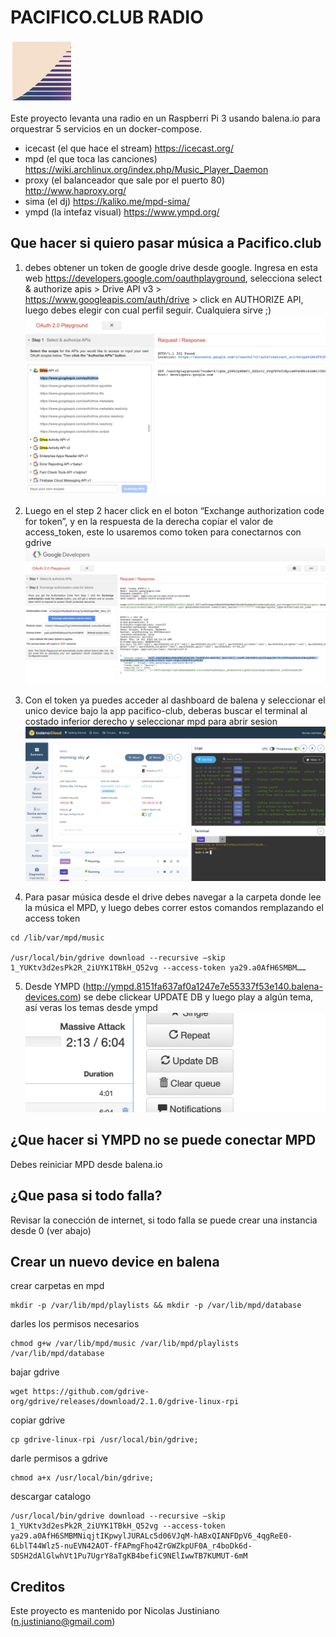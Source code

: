 
# PACIFICO.CLUB RADIO
<img src="img/pacifico.club.jpg" width="100" height="100">

Este proyecto levanta una radio en un Raspberri Pi 3 usando balena.io para orquestrar 5 servicios en un docker-compose.
- icecast (el que hace el stream) https://icecast.org/
- mpd (el que toca las canciones) https://wiki.archlinux.org/index.php/Music_Player_Daemon
- proxy (el balanceador que sale por el puerto 80) http://www.haproxy.org/
- sima (el dj) https://kaliko.me/mpd-sima/
- ympd (la intefaz visual) https://www.ympd.org/

## Que hacer si quiero pasar música a Pacifico.club
1. debes obtener un token de google drive desde google. Ingresa en esta web https://developers.google.com/oauthplayground, selecciona select & authorize apis > Drive API v3 > https://www.googleapis.com/auth/drive > click en AUTHORIZE API, luego debes elegir con cual perfil seguir. Cualquiera sirve ;)
![alt text](img/45789039-3567-4b79-bd1d-632cca2cb1f8.png)

2. Luego en el step 2 hacer click en el boton “Exchange authorization code for token”, y en la respuesta de la derecha copiar el valor de access_token, este lo usaremos como token para conectarnos con gdrive
![alt text](img/90fc7ab3-dffb-4f1d-b121-2688baf8791a.png)

3. Con el token ya puedes acceder al dashboard de balena y seleccionar el unico device bajo la app pacifico-club, deberas buscar el terminal al costado inferior derecho y seleccionar mpd para abrir sesion
![alt text](img/2772c823-ff92-4cb4-be99-7505b0c62fe0.png)

4. Para pasar música desde el drive debes navegar a la carpeta donde lee la música el MPD, y luego debes correr estos comandos remplazando el access token
```
cd /lib/var/mpd/music

/usr/local/bin/gdrive download --recursive —skip 1_YUKtv3d2esPk2R_2iUYK1TBkH_Q52vg --access-token ya29.a0AfH6SMBM……
```

5. Desde YMPD (http://ympd.8151fa637af0a1247e7e55337f53e140.balena-devices.com) se debe clickear UPDATE DB y luego play a algún tema, así veras los temas desde ympd
![alt text](img/628186e7-346f-4c83-b4a5-e27a850d038a.png)


## ¿Que hacer si YMPD no se puede conectar MPD
Debes reiniciar MPD desde balena.io

## ¿Que pasa si todo falla?
Revisar la conección de internet, si todo falla se puede crear una instancia desde 0 (ver abajo)

## Crear un nuevo device en balena
crear carpetas en mpd
```
mkdir -p /var/lib/mpd/playlists && mkdir -p /var/lib/mpd/database
```
darles los permisos necesarios
```
chmod g+w /var/lib/mpd/music /var/lib/mpd/playlists /var/lib/mpd/database
```
bajar gdrive
```
wget https://github.com/gdrive-org/gdrive/releases/download/2.1.0/gdrive-linux-rpi
```
copiar gdrive
```
cp gdrive-linux-rpi /usr/local/bin/gdrive;
```
darle permisos a gdrive
```
chmod a+x /usr/local/bin/gdrive;
```
descargar catalogo
```
/usr/local/bin/gdrive download --recursive —skip 1_YUKtv3d2esPk2R_2iUYK1TBkH_Q52vg --access-token ya29.a0AfH6SMBMNiqjtIKpwylJURALc5d06VJqM-hABxQIANFDpV6_4qgReE0-6LblT44Wlz5-nuEVN42AOT-fFAPmgFho4ZrGWZkpUF0A_r4boDk6d-SDSH2dAlGlwhVt1Pu7UgrY8aTgKB4befiC9NElIwwTB7KUMUT-6mM
````

## Creditos
Este proyecto es mantenido por Nicolas Justiniano (n.justiniano@gmail.com)


